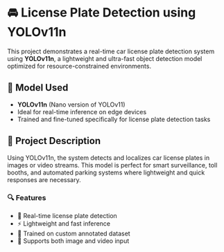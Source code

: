 # 🚘 License Plate Detection using YOLOv11n

This project demonstrates a real-time car license plate detection system using **YOLOv11n**, a lightweight and ultra-fast object detection model optimized for resource-constrained environments.

## 🧠 Model Used

- **YOLOv11n** (Nano version of YOLOv11)
- Ideal for real-time inference on edge devices
- Trained and fine-tuned specifically for license plate detection tasks

## 📸 Project Description

Using YOLOv11n, the system detects and localizes car license plates in images or video streams. This model is perfect for smart surveillance, toll booths, and automated parking systems where lightweight and quick responses are necessary.

### 🔍 Features

- 🔗 Real-time license plate detection
- ⚡ Lightweight and fast inference
- 🧠 Trained on custom annotated dataset
- 💾 Supports both image and video input




